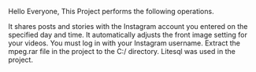 Hello Everyone,
This Project performs the following operations.

It shares posts and stories with the Instagram account you entered on the specified day and time.
It automatically adjusts the front image setting for your videos.
You must log in with your Instagram username.
Extract the mpeg.rar file in the project to the C:/ directory.
Litesql was used in the project.
